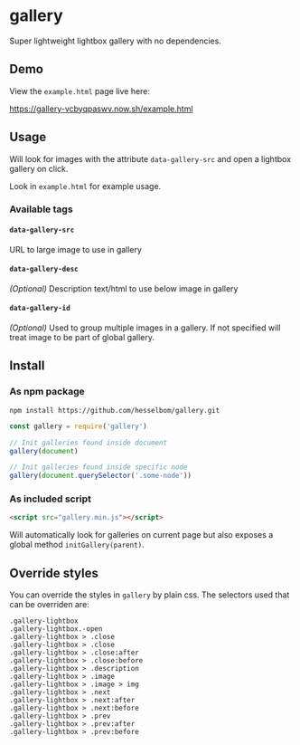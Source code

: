 # gallery

Super lightweight lightbox gallery with no dependencies.

## Demo
View the `example.html` page live here:

https://gallery-vcbyqpaswv.now.sh/example.html

## Usage
Will look for images with the attribute `data-gallery-src` and open a lightbox gallery on click.

Look in `example.html` for example usage.

### Available tags
#### `data-gallery-src`
URL to large image to use in gallery

#### `data-gallery-desc`
*(Optional)* Description text/html to use below image in gallery

#### `data-gallery-id`
*(Optional)* Used to group multiple images in a gallery. If not specified will treat image to be part of global gallery.

## Install
### As npm package
```
npm install https://github.com/hesselbom/gallery.git
```

```javascript
const gallery = require('gallery')

// Init galleries found inside document
gallery(document)

// Init galleries found inside specific node
gallery(document.querySelector('.some-node'))
```

### As included script
```html
<script src="gallery.min.js"></script>
```

Will automatically look for galleries on current page but also exposes a global method `initGallery(parent)`.

## Override styles
You can override the styles in `gallery` by plain css. The selectors used that can be overriden are:
```
.gallery-lightbox
.gallery-lightbox.-open
.gallery-lightbox > .close
.gallery-lightbox > .close
.gallery-lightbox > .close:after
.gallery-lightbox > .close:before
.gallery-lightbox > .description
.gallery-lightbox > .image
.gallery-lightbox > .image > img
.gallery-lightbox > .next
.gallery-lightbox > .next:after
.gallery-lightbox > .next:before
.gallery-lightbox > .prev
.gallery-lightbox > .prev:after
.gallery-lightbox > .prev:before
```
